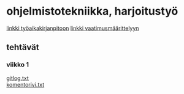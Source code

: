# ohjelmistotekniikka, harjoitustyö

[linkki työaikakirjanpitoon](https://github.com/masiro918/ot-harjoitustyo/blob/master/tyoaikakirjanpito.md)
[linkki vaatimusmäärittelyyn](https://github.com/masiro918/ot-harjoitustyo/blob/master/vaatimusmaarittely.md)

## tehtävät

### viikko 1

[gitlog.txt](https://github.com/masiro918/ot-harjoitustyo/blob/master/laskarit/viikko1/gitlog.txt)  
[komentorivi.txt](https://github.com/masiro918/ot-harjoitustyo/blob/master/laskarit/viikko1/komentorivi.txt)

